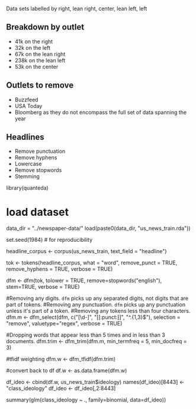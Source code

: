 Data sets labelled by right, lean right, center, lean left, left

## Breakdown by outlet

- 41k on the right
- 32k on the left
- 67k on the lean right
- 238k on the lean left
- 53k on the center

## Outlets to remove
- Buzzfeed
- USA Today
- Bloomberg
as they do not encompass the full set of data spanning the year

## Headlines
- Remove punctuation
- Remove hyphens
- Lowercase
- Remove stopwords
- Stemming


library(quanteda)

# load dataset
data_dir = "../newspaper-data/"
load(paste0(data_dir, "us_news_train.rda"))

set.seed(1984) # for reproducibility

headline_corpus <- corpus(us_news_train, text_field = "headline")

tok <- tokens(headline_corpus, what = "word",
              remove_punct = TRUE,
              remove_hyphens = TRUE,
              verbose = TRUE)

dfm <- dfm(tok,
           tolower = TRUE,
           remove=stopwords("english"),
           stem=TRUE,
           verbose = TRUE)

#Removing any digits. `dfm` picks up any separated digits, not digits that are part of tokens.
#Removing any punctuation. `dfm` picks up any punctuation unless it's part of a token.
#Removing any tokens less than four characters.
dfm.m <- dfm_select(dfm, c("[\\d-]", "[[:punct:]]", "^.{1,3}$"), selection = "remove",
                    valuetype="regex", verbose = TRUE)

#Dropping words that appear less than 5 times and in less than 3 documents.
dfm.trim <- dfm_trim(dfm.m, min_termfreq = 5, min_docfreq = 3)

#tfidf weighting
dfm.w <- dfm_tfidf(dfm.trim)

#convert back to df
df.w <- as.data.frame(dfm.w)

df_ideo <- cbind(df.w, us_news_train$ideology)
names(df_ideo)[8443] <- "class_ideology"
df_ideo <- df_ideo[,2:8443]

summary(glm(class_ideology ~ ., family=binomial, data=df_ideo))
